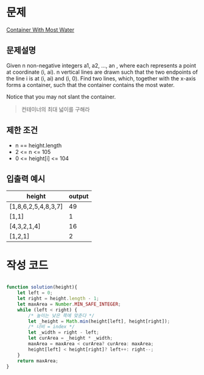 # 문제

[Container With Most Water](https://leetcode.com/problems/container-with-most-water/)

## 문제설명

Given n non-negative integers a1, a2, ..., an , where each represents a point at coordinate (i, ai). n vertical lines are drawn such that the two endpoints of the line i is at (i, ai) and (i, 0). Find two lines, which, together with the x-axis forms a container, such that the container contains the most water.

Notice that you may not slant the container.

> 컨테이너의 최대 넓이를 구해라 

## 제한 조건

* n == height.length
* 2 <= n <= 105
* 0 <= height[i] <= 104

## 입출력 예시


|height|output|
|------|------|
|[1,8,6,2,5,4,8,3,7]|49|
|[1,1]|1|
|[4,3,2,1,4]|16|
|[1,2,1]|2|


# 작성 코드 

```javascript

function solution(height){
    let left = 0;
    let right = height.length - 1;
    let maxArea = Number.MIN_SAFE_INTEGER;
    while (left < right) {
        /* 높이는 낮은 쪽에 맞춘다 */
        let _height = Math.min(height[left], height[right]); 
        /* 너비 = index */
        let _width = right - left; 
        let curArea = _height * _width;
        maxArea = maxArea < curArea? curArea: maxArea;
        height[left] < height[right]? left++: right--;
    }
    return maxArea;
}

```





